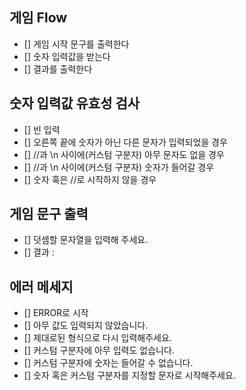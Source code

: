 ## 게임 Flow

- [] 게임 시작 문구를 출력한다
- [] 숫자 입력값을 받는다
- [] 결과를 출력한다

## 숫자 입력값 유효성 검사

- [] 빈 입력
- [] 오른쪽 끝에 숫자가 아닌 다른 문자가 입력되었을 경우
- [] //과 \n 사이에(커스텀 구분자) 아무 문자도 없을 경우
- [] //과 \n 사이에(커스텀 구분자) 숫자가 들어갈 경우
- [] 숫자 혹은 //로 시작하지 않을 경우

## 게임 문구 출력

- [] 덧셈할 문자열을 입력해 주세요.
- [] 결과 :

## 에러 메세지

- [] ERROR로 시작
- [] 아무 값도 입력되지 않았습니다.
- [] 제대로된 형식으로 다시 입력해주세요.
- [] 커스텀 구분자에 아무 입력도 없습니다.
- [] 커스텀 구분자에 숫자는 들어갈 수 없습니다.
- [] 숫자 혹은 커스텀 구분자를 지정할 문자로 시작해주세요.
